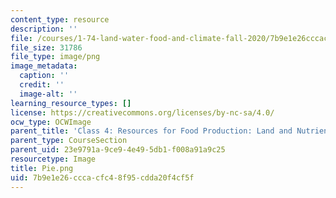 ```yaml
---
content_type: resource
description: ''
file: /courses/1-74-land-water-food-and-climate-fall-2020/7b9e1e26cccacfc48f95cdda20f4cf5f_Pie.png
file_size: 31786
file_type: image/png
image_metadata:
  caption: ''
  credit: ''
  image-alt: ''
learning_resource_types: []
license: https://creativecommons.org/licenses/by-nc-sa/4.0/
ocw_type: OCWImage
parent_title: 'Class 4: Resources for Food Production: Land and Nutrients'
parent_type: CourseSection
parent_uid: 23e9791a-9ce9-4e49-5db1-f008a91a9c25
resourcetype: Image
title: Pie.png
uid: 7b9e1e26-ccca-cfc4-8f95-cdda20f4cf5f
---
```

